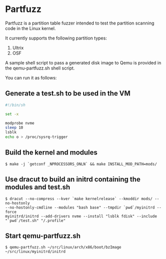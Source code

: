 # Partfuzz 
Partfuzz is a partition table fuzzer intended to test the partition scanning
code in the Linux kernel.

It currently supports the following partition types:
1. Ultrix
2. OSF

A sample shell script to pass a generated disk image to Qemu is provided in
the qemu-partfuzz.sh shell script.

You can run it as follows:

## Generate a test.sh to be used in the VM

~~~bash
#!/bin/sh

set -x

modprobe nvme
sleep 10
lsblk
echo o > /proc/sysrq-trigger
~~~

## Build the kernel and modules

```
$ make -j `getconf _NPROCESSORS_ONLN` && make INSTALL_MOD_PATH=mods/
```

## Use dracut to build an initrd containing the modules and test.sh

```
$ dracut --no-compress --kver `make kernelrelease` --kmoddir mods/ --no-hostonly
--no-hostonly-cmdline --modules "bash base" --tmpdir `pwd`/myinitrd --force
myinitrd/initrd --add-drivers nvme --install "lsblk fdisk" --include
"`pwd`/test.sh" "/.profile"
```

## Start qemu-partfuzz.sh

```
$ qemu-partfuzz.sh ~/src/linux/arch/x86/boot/bzImage ~/src/linux/myinitrd/initrd
```
